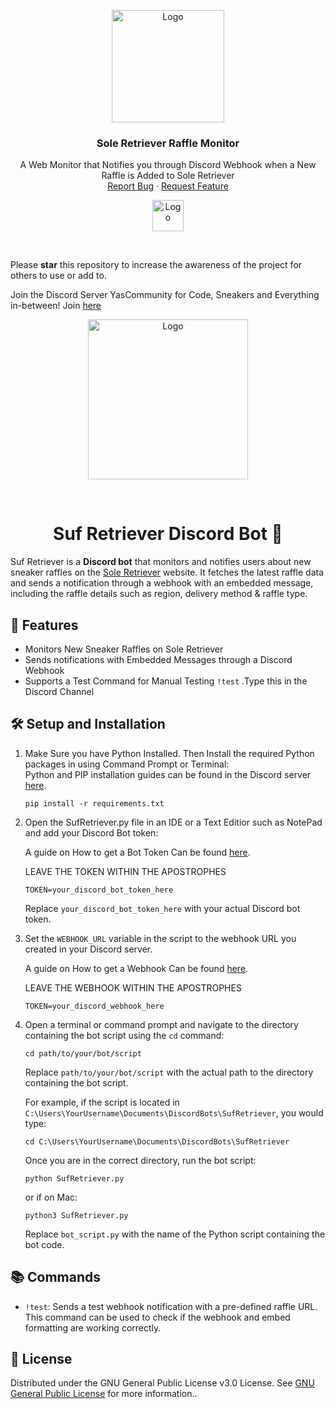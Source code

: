 <p align="center">
  <a href="https://discord.gg/b6zyJyCQUu">
    <img src="https://media.discordapp.net/attachments/597104422123995136/1099811349166575686/download_2-modified.png?ex=6662d4e3&is=66618363&hm=507b19528e02938d17f192888208943fa021b85913e4e4645b0293402f03f778&=&format=webp&quality=lossless&width=818&height=818" alt="Logo" width="auto" height="180">
  </a>
  
  <h3 align="center">Sole Retriever Raffle Monitor</h3>

  <p align="center">
    A Web Monitor that Notifies you through Discord Webhook when a New Raffle is Added to Sole Retriever
    <br />
    <a href="https://github.com/Sufyan123o/SufRetriever">Report Bug</a>
    ·
    <a href="https://github.com/Sufyan123o/SufRetriever">Request Feature</a>
  </p>

  <p align="center">
    <a href="https://paypal.me/SufyanO?country.x=GB&locale.x=en_GB">
    <img src="https://pics.paypal.com/00/s/OGQwMWQ4YzQtN2QwZS00OTA0LWJjNzktZGI3OTE2NjRmYWIz/file.PNG" alt="Logo" width="auto" height="50" >
  </a>
  </p> 
</p>
<br />

Please **star** this repository to increase the awareness of the project for others to use or add to. 

Join the Discord Server YasCommunity for Code, Sneakers and Everything in-between! Join [here](https://discord.gg/b6zyJyCQUu)

<p align="center">
  <a href="https://github.com/Sufyan123o/SufRetriever">
    <img src="https://media.discordapp.net/attachments/955216634522525746/1064975214804488272/logo.jpg?ex=6662a935&is=666157b5&hm=02f766553e8c7b9e60cee6dd252a9ebd476d86d147e94fec1b94a0a1fa05fc1c&=&format=webp&width=1138&height=1138" alt="Logo" width="auto" height="256">
  </a>
</p>
<br />

<div align="center">

# Suf Retriever Discord Bot 🤖

</div>


Suf Retriever is a **Discord bot** that monitors and notifies users about new sneaker raffles on the [Sole Retriever](https://www.soleretriever.com/) website. It fetches the latest raffle data and sends a notification through a webhook with an embedded message, including the raffle details such as region, delivery method & raffle type.

## 🌟 Features

- Monitors New Sneaker Raffles on Sole Retriever
- Sends notifications with Embedded Messages through a Discord Webhook
- Supports a Test Command for Manual Testing `!test` .Type this in the Discord Channel

## 🛠 Setup and Installation

1. Make Sure you have Python Installed. Then Install the required Python packages in using Command Prompt or Terminal:  
    Python and PIP installation guides can be found in the Discord server [here](https://discord.gg/b6zyJyCQUu).
    ```
    pip install -r requirements.txt
    ```

2. Open the SufRetriever.py file in an IDE or a Text Editior such as NotePad and add your Discord Bot token:  

    A guide on How to get a Bot Token Can be found [here](https://discordgsm.com/guide/how-to-get-a-discord-bot-token).  
    
    LEAVE THE TOKEN WITHIN THE APOSTROPHES
    ```
    TOKEN=your_discord_bot_token_here
    ```

    Replace `your_discord_bot_token_here` with your actual Discord bot token.

3. Set the `WEBHOOK_URL` variable in the script to the webhook URL you created in your Discord server.  

    A guide on How to get a Webhook Can be found [here](https://support.discord.com/hc/en-us/articles/228383668-Intro-to-Webhooks).  

    LEAVE THE WEBHOOK WITHIN THE APOSTROPHES
    ```
    TOKEN=your_discord_webhook_here
    ```

4. Open a terminal or command prompt and navigate to the directory containing the bot script using the `cd` command:

    ```
    cd path/to/your/bot/script
    ```

    Replace `path/to/your/bot/script` with the actual path to the directory containing the bot script.

    For example, if the script is located in `C:\Users\YourUsername\Documents\DiscordBots\SufRetriever`, you would type:

    ```
    cd C:\Users\YourUsername\Documents\DiscordBots\SufRetriever
    ```

    Once you are in the correct directory, run the bot script:

    ```
    python SufRetriever.py
    ```
    or if on Mac:
    ```
    python3 SufRetriever.py
    ```


    Replace `bot_script.py` with the name of the Python script containing the bot code.



## 📚 Commands

- `!test`: Sends a test webhook notification with a pre-defined raffle URL. This command can be used to check if the webhook and embed formatting are working correctly.

## 📄 License

Distributed under the GNU General Public License v3.0 License. See [GNU General Public License](https://www.gnu.org/licenses/gpl-3.0.en.html) for more information..
